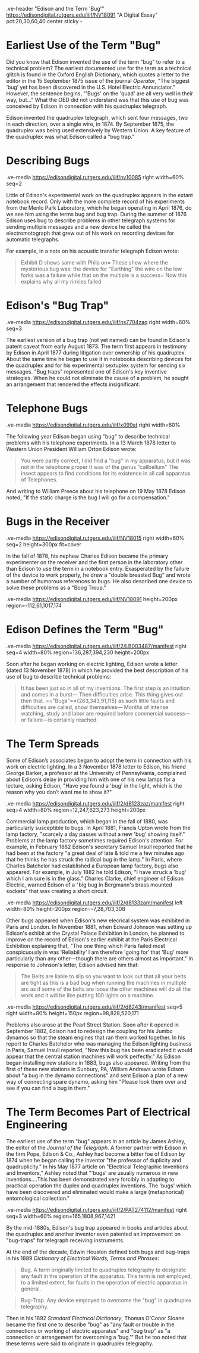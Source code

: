 .ve-header "Edison and the Term 'Bug'" https://edisondigital.rutgers.edu/iiif/NV18091 "A Digital Essay" pct:20,30,60,40 center sticky - 

# Earliest Use of the Term "Bug"

Did you know that Edison invented the use of the term "bug" to refer to a technical problem? The earliest documented use for the term as a technical glitch is found in the Oxford English Dictionary, which quotes a letter to the editor in the 15 September 1875 issue of the journal *Operator*, "The biggest ‘bug’ yet has been discovered in the U.S. Hotel Electric Annunciator." However, the sentence begins, "'Bugs' on the 'quad' are all very well in their way, but..." What the OED did not understand was that this use of bug was conceived by Edison in connection with his quadruplex telegraph.

Edison invented the quadruplex telegraph, which sent four messages, two in each direction, over a single wire, in 1874. By September 1875, the quadruplex was being used extensively by Western Union. A key feature of the quadruplex was what Edison called a "bug trap." 

# Describing Bugs 

.ve-media https://edisondigital.rutgers.edu/iiif/nv10085 right width=60% seq=2

Little of Edison's experimental work on the quadruplex appears in the extant notebook record. Only with the more complete record of his experiments from the Menlo Park Laboratory, which he began operating in April 1876, do we see him using the terms bug and bug trap. During the summer of 1876 Edison uses bug to describe problems in other telegraph systems for sending multiple messages and a new device he called the electromotograph that grew out of his work on recording devices for automatic telegraphs.

For example, in a note on his acoustic transfer telegraph Edison wrote:

> Exhibit D shews same with Phila on= These shew where the mysterious bug was: the device for "Earthing" the wire on the low forks was a failure while that on the multiple is a success= Now this explains why all my rinkles failed

# Edison's "Bug Trap"

.ve-media https://edisondigital.rutgers.edu/iiif/ns7704zaq right width=60% seq=3

The earliest version of a bug trap (not yet named) can be found in Edison's patent caveat from early August 1873. The term first appears in testimony by Edison in April 1877 during litigation over ownership of his quadruplex. About the same time he began to use it in notebooks describing devices for the quadruplex and for his experimental sextuplex system for sending six messages. "Bug traps" represented one of Edison's key inventive strategies. When he could not eliminate the cause of a problem, he sought an arrangement that rendered the effects insignificant.

# Telephone Bugs

.ve-media https://edisondigital.rutgers.edu/iiif/x099at right width=60%

The following year Edison began using "bug" to describe technical problems with his telephone experiments. In a 13 March 1878 letter to Western Union President William Orton Edison wrote:

> You were partly correct, I did find a "bug" in my apparatus, but it was not in the telephone proper It was of the genus "callbellum" The insect appears to find conditions for its existence in all call apparatus of Telephones.
>

And writing to William Preece about his telephone on 19 May 1878 Edison noted, "If the static charge is the bug I will go for a compensation."

# Bugs in the Receiver

.ve-media https://edisondigital.rutgers.edu/iiif/NV18015 right width=60% seq=2 height=300px fit=cover

In the fall of 1878, his nephew Charles Edison became the primary experimenter on the receiver and the first person in the laboratory other than Edison to use the term in a notebook entry. Exasperated by the failure of the device to work properly, he drew a "double breasted Bug" and wrote a number of humorous references to bugs. He also described one device to solve these problems as a "Boog Troup." 

.ve-media https://edisondigital.rutgers.edu/iiif/NV18091 height=200px region=-112,61,1017,174

# Edison Defines the Term "Bug"

.ve-media https://edisondigital.rutgers.edu/iiif/2/LB003487/manifest right seq=4 width=80% region=136,287,394,230 height=200px

Soon after he began working on electric lighting, Edison wrote a letter (dated 13 November 1878) in which he provided the best description of his use of bug to describe technical problems:

> It has been just so in all of my inventions. The first step is an intuition and comes in a burst— Then difficulties arise. This thing gives out then that. =="Bugs"=={263,343,91,115} as such little faults and difficulties are called, show themselves— Months of intense watching, study and labor are required before commercial success—or failure—is certainly reached.

# The Term Spreads

Some of Edison’s associates began to adopt the term in connection with his work on electric lighting. In a 3 November 1878 letter to Edison, his friend George Barker, a professor at the University of Pennsylvania, complained about Edison’s delay in providing him with one of his new lamps for a lecture, asking Edison, "Have you found a 'bug' in the light, which is the reason why you don’t want me to show it?"

.ve-media https://edisondigital.rutgers.edu/iiif/2/d8123zaz/manifest right seq=4 width=80% region=12,247,623,273 height=200px

Commercial lamp production, which began in the fall of 1880, was particularly susceptible to bugs. In April 1881, Francis Upton wrote from the lamp factory, "scarcely a day passes without a new 'bug' showing itself." Problems at the lamp factory sometimes required Edison's attention. For example, in February 1882 Edison's secretary Samuel Insull reported that he had been at the factory "a great deal of late & told me a few minutes ago that he thinks he has struck the radical bug in the lamp." In Paris, where Charles Batchelor had established a European lamp factory, bugs also appeared. For example, in July 1882 he told Edison, "I have struck a 'bug' which I am sure is in the glass." Charles Clarke, chief engineer of Edison Electric, warned Edison of a "big bug in Bergmann's brass mounted sockets" that was creating a short circuit. 

.ve-media https://edisondigital.rutgers.edu/iiif/2/d8133zam/manifest left width=80% height=200px region=-7,28,703,308

Other bugs appeared when Edison's new elecrical system was exhibited in Paris and London. In November 1881, when Edward Johnson was setting up Edison's exhibit at the Crystal Palace Exhibition in London, he planned to improve on the record of Edison's earlier exhibit at the Paris Electrical Exhibition explaining that, "The one thing which Paris failed most conspicuously in was 'Reliability' I am therefore 'going for' that 'Bug' more particularly than any other—though there are others almost as important." In response to Johnson's letter, Edison advised him that:

> The Belts are liable to slip so you want to look out that all your belts are tight as this is a bad bug when running the machines in multiple arc as if some of the belts are loose the other machines will do all the work and it will be like putting 100 lights on a machine.

.ve-media https://edisondigital.rutgers.edu/iiif/2/d8243i/manifest seq=5 right width=80% height=150px region=98,828,520,171

Problems also arose at the Pearl Street Station. Soon after it opened in September 1882, Edison had to redesign the coupling for his Jumbo dynamos so that the steam engines that ran them worked together. In his report to Charles Batchelor who was managing the Edison lighting business in Paris, Samuel Insull reported, "Now this bug has been eradicated it would appear that the central station machines will work perfectly." As Edison began installing new stations in 1883, bugs also appeared. Writing from the first of these new stations in Sunbury, PA, William Andrews wrote Edison about "a bug in the dynamo connections" and sent Edison a plan of a new way of connecting spare dynamo, asking him "Please look them over and see if you can find a bug in them."

# The Term Becomes Part of Electrical Engineering

The earliest use of the term "bug" appears in an article by James Ashley, the editor of the *Journal of the Telegraph*. A former partner with Edison in the firm Pope, Edison & Co., Ashley had become a bitter foe of Edison by 1874 when he began calling the inventor "the professor of duplicity and quadruplicity." In his May 1877 article on "Electrical Telegraphic Inventions and Inventors," Ashley noted that "'bugs' are usually numerous in new inventions....This has been demonstrated very forcibly in adapting to practical operation the duplex and quadruplex inventions. The 'bugs' which have been discovered and eliminated would make a large (metaphorical) entomological collection."

.ve-media https://edisondigital.rutgers.edu/iiif/2/PAT274112/manifest right seq=3 width=60% region=165,1808,967,1421

By the mid-1880s, Edison's bug trap appeared in books and articles about the quadruplex and another inventor even patented an improvement on "bug-traps" for telegraph receiving instruments. 

At the end of the decade, Edwin Houston defined both bugs and bug-traps in his 1889 *Dictionary of Electrical Words, Terms and Phrases*:

> Bug. A term originally limited to quadruplex telegraphy to designate any fault in the operation of the apparatus. This term is not employed, to a limited extent, for faults in the operation of electric apparatus in general.

> Bug-Trap. Any device employed to overcome the "bug" in quadruplex telegraphy.

Then in his 1892 *Standard Electrical Dictionary*, Thomas O'Conor Sloane became the first one to describe "bug" as "any fault or trouble in the connections or working of electric apparatus" and "bug trap" as "a connection or arrangement for overcoming a 'bug.'" But he too noted that these terms were said to originate in quadruplex telegraphy.